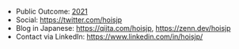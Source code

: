 - Public Outcome: [2021](https://github.com/hoisjp/hoisjp/issues/6)
- Social: https://twitter.com/hoisjp
- Blog in Japanese: https://qiita.com/hoisjp, https://zenn.dev/hoisjp
- Contact via LinkedIn: https://www.linkedin.com/in/hoisjp/
